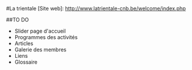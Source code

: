 #La trientale
[Site web]: http://www.latrientale-cnb.be/welcome/index.php

##TO DO
* Slider page d'accueil
* Programmes des activités
* Articles
* Galerie des membres
* Liens
* Glossaire